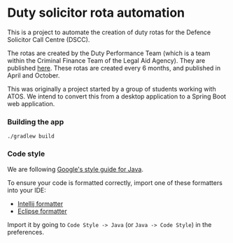 # Duty solicitor rota automation
This is a project to automate the creation of duty rotas for the Defence Solicitor Call Centre (DSCC). 

The rotas are created by the Duty Performance Team (which is a team within the Criminal Finance Team of the Legal Aid Agency). They are published [here](https://www.gov.uk/guidance/duty-solicitors-rotas-information-and-guidance). These rotas are created every 6 months, and published in April and October.

This was originally a project started by a group of students working with ATOS. We intend to convert this from a desktop application to a Spring Boot web application.

### Building the app
`./gradlew build`


### Code style
We are following [Google's style guide for Java](https://google.github.io/styleguide/javaguide.html).

To ensure your code is formatted correctly, import one of these formatters into your IDE:

- [Intellij formatter](https://raw.githubusercontent.com/google/styleguide/gh-pages/intellij-java-google-style.xml)
- [Eclipse formatter](https://raw.githubusercontent.com/google/styleguide/gh-pages/eclipse-java-google-style.xml)

Import it by going to `Code Style -> Java` (or `Java -> Code Style`) in the preferences.

